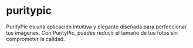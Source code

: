 # puritypic
PurityPic es una aplicación intuitiva y elegante diseñada para perfeccionar tus imágenes. Con PurityPic, puedes reducir el tamaño de tus fotos sin comprometer la calidad.
